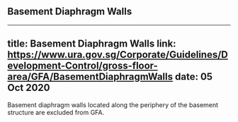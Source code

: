 
## Basement Diaphragm Walls
---
title: Basement Diaphragm Walls
link: https://www.ura.gov.sg/Corporate/Guidelines/Development-Control/gross-floor-area/GFA/BasementDiaphragmWalls
date: 05 Oct 2020
---

Basement diaphragm walls located along the periphery of the basement structure are excluded from GFA.